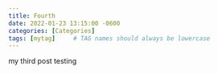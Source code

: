 ```yaml
---
title: Fourth
date: 2022-01-23 13:15:00 -0600
categories: [Categories]
tags: [mytag]     # TAG names should always be lowercase
---
```



my third post testing